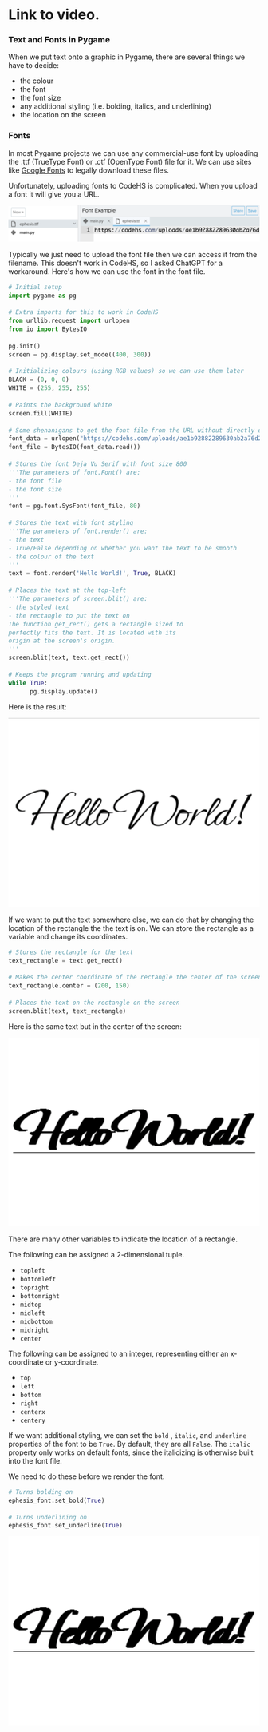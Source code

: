 # Link to video.

### Text and Fonts in Pygame

When we put text onto a graphic in Pygame, there are several things we have to decide:

* the colour
* the font
* the font size
* any additional styling (i.e. bolding, italics, and underlining) 
* the location on the screen

### Fonts

In most Pygame projects we can use any commercial-use font by uploading the .ttf (TrueType Font) or .otf (OpenType Font) file for it. We can use sites like [Google Fonts](http://fonts.google.com) to legally download these files.

Unfortunately, uploading fonts to CodeHS is complicated. When you upload a font it will give you a URL.

![](../Images/codehs_upload_font.png)

Typically we just need to upload the font file then we can access it from the filename. This doesn't work in CodeHS, so I asked ChatGPT for a workaround. Here's how we can use the font in the font file.

```python
# Initial setup
import pygame as pg

# Extra imports for this to work in CodeHS
from urllib.request import urlopen
from io import BytesIO

pg.init()
screen = pg.display.set_mode((400, 300))

# Initializing colours (using RGB values) so we can use them later
BLACK = (0, 0, 0)
WHITE = (255, 255, 255)

# Paints the background white
screen.fill(WHITE)

# Some shenanigans to get the font file from the URL without directly downloading it
font_data = urlopen("https://codehs.com/uploads/ae1b92882289630ab2a76d261cec3813")
font_file = BytesIO(font_data.read())

# Stores the font Deja Vu Serif with font size 800
'''The parameters of font.Font() are:
- the font file
- the font size
'''
font = pg.font.SysFont(font_file, 80)

# Stores the text with font styling
'''The parameters of font.render() are:
- the text
- True/False depending on whether you want the text to be smooth
- the colour of the text
'''
text = font.render('Hello World!', True, BLACK)

# Places the text at the top-left
'''The parameters of screen.blit() are:
- the styled text
- the rectangle to put the text on
The function get_rect() gets a rectangle sized to
perfectly fits the text. It is located with its 
origin at the screen's origin.
'''
screen.blit(text, text.get_rect())

# Keeps the program running and updating
while True:
      pg.display.update()  
```

Here is the result:

![](../Images/pygame_hello_world_1.png)

If we want to put the text somewhere else, we can do that by changing the location of the rectangle the the text is on. We can store the rectangle as a variable and change its coordinates.

```python
# Stores the rectangle for the text
text_rectangle = text.get_rect()

# Makes the center coordinate of the rectangle the center of the screen
text_rectangle.center = (200, 150)  

# Places the text on the rectangle on the screen
screen.blit(text, text_rectangle)
```

Here is the same text but in the center of the screen:

![](../Images/pygame_hello_world_2.png)

There are many other variables to indicate the location of a rectangle.

The following can be assigned a 2-dimensional tuple.

* `topleft`
* `bottomleft`
* `topright`
* `bottomright`
* `midtop`
* `midleft`
* `midbottom`
* `midright`
* `center`

The following can be assigned to an integer, representing either an x-coordinate or y-coordinate.

* `top`
* `left`
* `bottom`
* `right`
* `centerx`
* `centery`

If we want additional styling, we can set the `bold` , `italic`, and `underline` properties of the font to be `True`. By default, they are all `False`. The `italic` property only works on default fonts, since the italicizing is otherwise built into the font file.

We need to do these before we render the font.

```python
# Turns bolding on
ephesis_font.set_bold(True)

# Turns underlining on
ephesis_font.set_underline(True)
```

![](../Images/pygame_hello_world_3.png)
